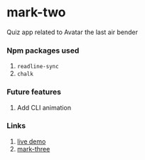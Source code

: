 # mark-two
Quiz app related to Avatar the last air bender

### Npm packages used
1. `readline-sync`
2. `chalk`

### Future features
1. Add CLI animation

### Links
1. [live demo]()
2. [mark-three]()
